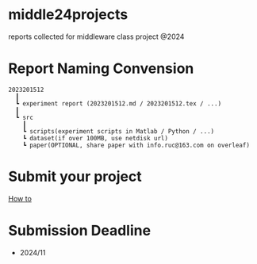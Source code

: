 # middle24projects

reports collected for middleware class project @2024

# Report Naming Convension
```
2023201512
  ┃
  ┗ experiment report (2023201512.md / 2023201512.tex / ...)
  ┃
  ┗ src
    ┃
    ┗ scripts(experiment scripts in Matlab / Python / ...)
    ┗ dataset(if over 100MB, use netdisk url)
    ┗ paper(OPTIONAL, share paper with info.ruc@163.com on overleaf)  
```

# Submit your project
[How to](./Submission-Howto.md)

# Submission Deadline
-  2024/11


